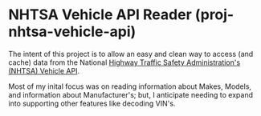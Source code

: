 # NHTSA Vehicle API Reader (proj-nhtsa-vehicle-api)
The intent of this project is to allow an easy and clean way to access (and cache) data from the National [Highway Traffic Safety Administration's (NHTSA) Vehicle API](https://vpic.nhtsa.dot.gov/api/).

Most of my inital focus was on reading information about Makes, Models, and information about Manufacturer's; but, I anticipate needing to expand into supporting other features like decoding VIN's.
